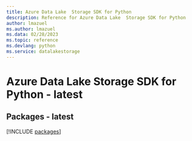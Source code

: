 ```yaml
---
title: Azure Data Lake  Storage SDK for Python
description: Reference for Azure Data Lake  Storage SDK for Python
author: lmazuel
ms.author: lmazuel
ms.data: 02/28/2023
ms.topic: reference
ms.devlang: python
ms.service: datalakestorage
---
```

# Azure Data Lake  Storage SDK for Python - latest
## Packages - latest
[!INCLUDE [packages](data-lake--storage-index.md)]
